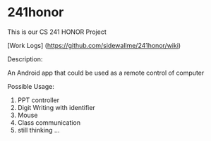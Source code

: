 241honor
========
This is our CS 241 HONOR Project

[Work Logs] (https://github.com/sidewallme/241honor/wiki)

Description:

An Android app that could be used as a remote control of computer

Possible Usage:  
1. PPT controller   
2. Digit Writing with identifier   
3. Mouse   
4. Class communication   
5. still thinking ...   

